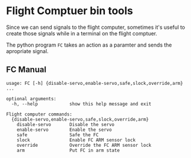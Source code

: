 # Flight Comptuer bin tools

Since we can send signals to the flight computer, sometimes it's useful to
create those signals while in a terminal on the flight comptuer.

The python program `FC` takes an action as a paramter and sends the
apropriate signal.


## FC Manual

    usage: FC [-h] {disable-servo,enable-servo,safe,slock,override,arm} ...

    optional arguments:
      -h, --help            show this help message and exit

    Flight computer commands:
      {disable-servo,enable-servo,safe,slock,override,arm}
        disable-servo       Disable the servo
        enable-servo        Enable the servo
        safe                Safe the FC
        slock               Enable FC ARM sensor lock
        override            Override the FC ARM sensor lock
        arm                 Put FC in arm state

